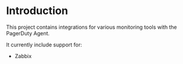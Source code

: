 # Introduction

This project contains integrations for various monitoring tools with the PagerDuty
Agent.

It currently include support for:

- Zabbix


